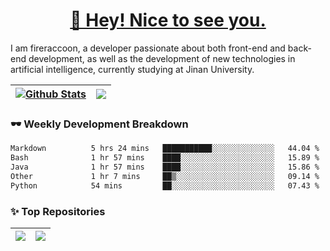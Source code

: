 <h1 align="center"><a href="https://blog.raccooncc.top">👋 Hey! Nice to see you.</a></h1>

I am fireraccoon, a developer passionate about both front-end and back-end development, as well as the development of new technologies in artificial intelligence, currently studying at Jinan University.

| <a href="#"><img src="https://github-readme-stats.raccooncc.top/api?username=fireraccoon&show_icons=true&include_all_commits=true&theme=buefy&hide_border=true" alt="Github Stats" /></a> | <a href="#"><img src="https://github-readme-stats.raccooncc.top/api/top-langs/?username=fireraccoon&layout=compact&theme=buefy&hide_border=true" /></a> |
| --- | --- |

### 🕶 Weekly Development Breakdown

<!--START_SECTION:waka-->

```txt
Markdown          5 hrs 24 mins   ███████████░░░░░░░░░░░░░░   44.04 %
Bash              1 hr 57 mins    ████░░░░░░░░░░░░░░░░░░░░░   15.89 %
Java              1 hr 57 mins    ████░░░░░░░░░░░░░░░░░░░░░   15.86 %
Other             1 hr 7 mins     ██▒░░░░░░░░░░░░░░░░░░░░░░   09.14 %
Python            54 mins         ██░░░░░░░░░░░░░░░░░░░░░░░   07.43 %
```

<!--END_SECTION:waka-->

### ✨ Top Repositories

| <a href="https://github.com/fireraccoon/AdvVis-CNN"><img src="https://github-readme-stats.raccooncc.top/api/pin/?username=fireraccoon&repo=AdvVis-CNN&theme=buefy&hide_border=true" /></a> | <a href="https://github.com/fireraccoon/leetcode-solutions"><img src="https://github-readme-stats.raccooncc.top/api/pin/?username=fireraccoon&repo=leetcode-solutions&theme=buefy&hide_border=true" /></a> |
| --- | --- |

